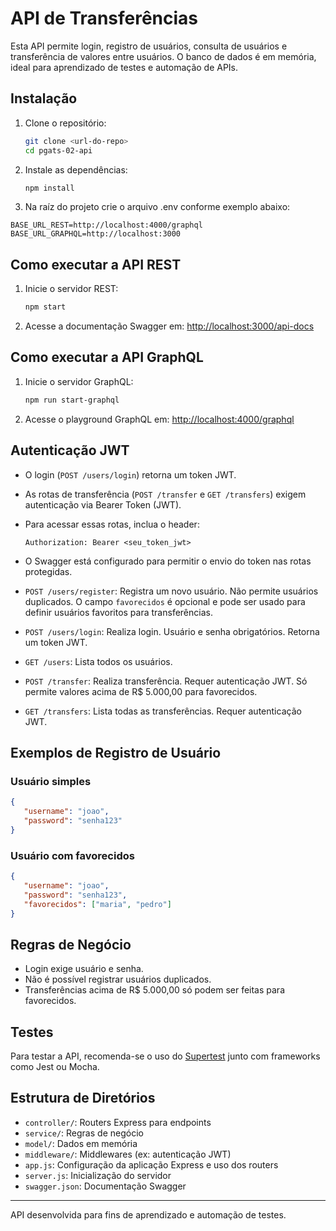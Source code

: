 # API de Transferências

Esta API permite login, registro de usuários, consulta de usuários e transferência de valores entre usuários. O banco de dados é em memória, ideal para aprendizado de testes e automação de APIs.

## Instalação

1. Clone o repositório:
   ```bash
   git clone <url-do-repo>
   cd pgats-02-api
   ```
2. Instale as dependências:
   ```bash
   npm install
   ```
 3. Na raíz do projeto crie o arquivo .env conforme exemplo abaixo:
   ```
   BASE_URL_REST=http://localhost:4000/graphql
   BASE_URL_GRAPHQL=http://localhost:3000
   ```

## Como executar a API REST

1. Inicie o servidor REST:
   ```bash
   npm start
   ```
2. Acesse a documentação Swagger em: [http://localhost:3000/api-docs](http://localhost:3000/api-docs)

## Como executar a API GraphQL

1. Inicie o servidor GraphQL:
   ```bash
   npm run start-graphql
   ```
2. Acesse o playground GraphQL em: [http://localhost:4000/graphql](http://localhost:4000/graphql)

## Autenticação JWT

- O login (`POST /users/login`) retorna um token JWT.
- As rotas de transferência (`POST /transfer` e `GET /transfers`) exigem autenticação via Bearer Token (JWT).
- Para acessar essas rotas, inclua o header:
   ```
   Authorization: Bearer <seu_token_jwt>
   ```
- O Swagger está configurado para permitir o envio do token nas rotas protegidas.

- `POST /users/register`: Registra um novo usuário. Não permite usuários duplicados. O campo `favorecidos` é opcional e pode ser usado para definir usuários favoritos para transferências.
- `POST /users/login`: Realiza login. Usuário e senha obrigatórios. Retorna um token JWT.
- `GET /users`: Lista todos os usuários.
- `POST /transfer`: Realiza transferência. Requer autenticação JWT. Só permite valores acima de R$ 5.000,00 para favorecidos.
- `GET /transfers`: Lista todas as transferências. Requer autenticação JWT.


## Exemplos de Registro de Usuário

### Usuário simples
```json
{
   "username": "joao",
   "password": "senha123"
}
```

### Usuário com favorecidos
```json
{
   "username": "joao",
   "password": "senha123",
   "favorecidos": ["maria", "pedro"]
}
```

## Regras de Negócio

- Login exige usuário e senha.
- Não é possível registrar usuários duplicados.
- Transferências acima de R$ 5.000,00 só podem ser feitas para favorecidos.

## Testes

Para testar a API, recomenda-se o uso do [Supertest](https://github.com/visionmedia/supertest) junto com frameworks como Jest ou Mocha.


## Estrutura de Diretórios

- `controller/`: Routers Express para endpoints
- `service/`: Regras de negócio
- `model/`: Dados em memória
- `middleware/`: Middlewares (ex: autenticação JWT)
- `app.js`: Configuração da aplicação Express e uso dos routers
- `server.js`: Inicialização do servidor
- `swagger.json`: Documentação Swagger

---

API desenvolvida para fins de aprendizado e automação de testes.
